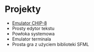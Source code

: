 # Projekty
* [Emulator CHIP-8](/strony/chip8)
* Prosty edytor tekstu
* Powłoka systemowa
* Emulator terminala
* Prosta gra z użyciem biblioteki SFML
